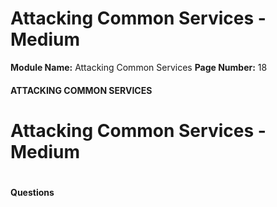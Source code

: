 <!--
 // Platform: Academy
// URL: https://academy.hackthebox.com/module/116/section/1467
// Platform Version: V1
// Module ID: 116
// Module Name: Attacking Common Services
// Module Difficulty: Medium
// Section ID: 1467
// Section Title: Attacking Common Services - Medium
// Page Title: Attacking Common Services
// Page Number: 18
-->

# Attacking Common Services - Medium

**Module Name:** Attacking Common Services **Page Number:** 18

#### ATTACKING COMMON SERVICES

# Attacking Common Services - Medium

# 

# 

#### Questions

####